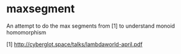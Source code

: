 
# maxsegment

An attempt to do the max segments from [1] to understand monoid homomorphism

[1] http://cyberglot.space/talks/lambdaworld-april.pdf
